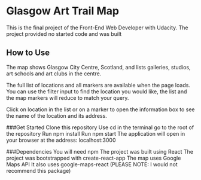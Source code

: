 # Glasgow Art Trail Map

This is the final project of the Front-End Web Developer with Udacity. The project provided no started code and was built

## How to Use

The map shows Glasgow City Centre, Scotland, and lists galleries, studios, art schools and art clubs in the centre.

The full list of locations and all markers are available when the page loads. You can use the filter input to find the location you would like, the list and the map markers will reduce to match your query.

Click on location in the list or on a marker to open the information box to see the name of the location and its address.

###Get Started
Clone this repository
Use cd in the terminal go to the root of the repository
Run npm install
Run npm start
The application will open in your browser at the address: localhost:3000

###Dependencies
You will need npm
The project was built using React
The project was bootstrapped with create-react-app
The map uses Google Maps API
It also uses google-maps-react (PLEASE NOTE: I would not recommend this package)
